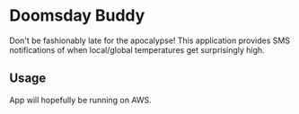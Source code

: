 # Doomsday Buddy
Don't be fashionably late for the apocalypse!
This application provides SMS notifications of when local/global temperatures get surprisingly high.

## Usage
App will hopefully be running on AWS.

